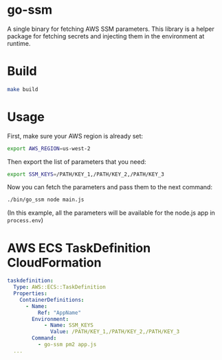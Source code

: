 # go-ssm

A single binary for fetching AWS SSM parameters. This library is a helper package for fetching secrets and injecting them in the environment at runtime.

# Build

```bash
make build
```

# Usage

First, make sure your AWS region is already set:

```bash
export AWS_REGION=us-west-2
```

Then export the list of parameters that you need:

```bash
export SSM_KEYS=/PATH/KEY_1,/PATH/KEY_2,/PATH/KEY_3
```

Now you can fetch the parameters and pass them to the next command:

```bash
./bin/go_ssm node main.js
```

(In this example, all the parameters will be available for the node.js app in `process.env`)

# AWS ECS TaskDefinition CloudFormation

```yaml
taskdefinition:
  Type: AWS::ECS::TaskDefinition
  Properties:
    ContainerDefinitions:
      - Name:
          Ref: "AppName"
        Environment:
            - Name: SSM_KEYS
              Value: /PATH/KEY_1,/PATH/KEY_2,/PATH/KEY_3
        Command:
          - go-ssm pm2 app.js
  ...
```
